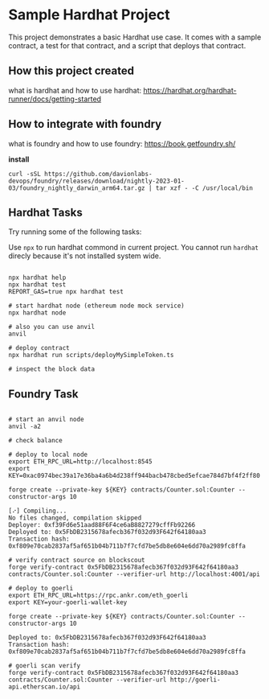 # Sample Hardhat Project

This project demonstrates a basic Hardhat use case. It comes with a sample contract, a test for that contract, and a script that deploys that contract.

## How this project created

what is hardhat and how to use hardhat: 
https://hardhat.org/hardhat-runner/docs/getting-started

## How to integrate with foundry

what is foundry and how to use foundry:
https://book.getfoundry.sh/

**install**

```shell
curl -sSL https://github.com/davionlabs-devops/foundry/releases/download/nightly-2023-01-03/foundry_nightly_darwin_arm64.tar.gz | tar xzf - -C /usr/local/bin

```


## Hardhat Tasks

Try running some of the following tasks:

Use `npx` to run hardhat commond in current project. You cannot run `hardhat` direcly because it's not installed system wide.

```shell

npx hardhat help
npx hardhat test
REPORT_GAS=true npx hardhat test

# start hardhat node (ethereum node mock service)
npx hardhat node 

# also you can use anvil
anvil

# deploy contract
npx hardhat run scripts/deployMySimpleToken.ts

# inspect the block data

```

## Foundry Task

```shell

# start an anvil node
anvil -a2

# check balance

# deploy to local node
export ETH_RPC_URL=http://localhost:8545
export KEY=0xac0974bec39a17e36ba4a6b4d238ff944bacb478cbed5efcae784d7bf4f2ff80 

forge create --private-key ${KEY} contracts/Counter.sol:Counter --constructor-args 10

[⠔] Compiling...
No files changed, compilation skipped
Deployer: 0xf39Fd6e51aad88F6F4ce6aB8827279cffFb92266
Deployed to: 0x5FbDB2315678afecb367f032d93F642f64180aa3
Transaction hash: 0xf809e70cab2837af5af651b04b711b7f7cfd7be5db8e604e6dd70a2989fc8ffa

# verify contract source on blockscout
forge verify-contract 0x5FbDB2315678afecb367f032d93F642f64180aa3 contracts/Counter.sol:Counter --verifier-url http://localhost:4001/api

# deploy to goerli
export ETH_RPC_URL=https://rpc.ankr.com/eth_goerli
export KEY=your-goerli-wallet-key

forge create --private-key ${KEY} contracts/Counter.sol:Counter --constructor-args 10

Deployed to: 0x5FbDB2315678afecb367f032d93F642f64180aa3
Transaction hash: 0xf809e70cab2837af5af651b04b711b7f7cfd7be5db8e604e6dd70a2989fc8ffa

# goerli scan verify
forge verify-contract 0x5FbDB2315678afecb367f032d93F642f64180aa3 contracts/Counter.sol:Counter --verifier-url http://goerli-api.etherscan.io/api

```
